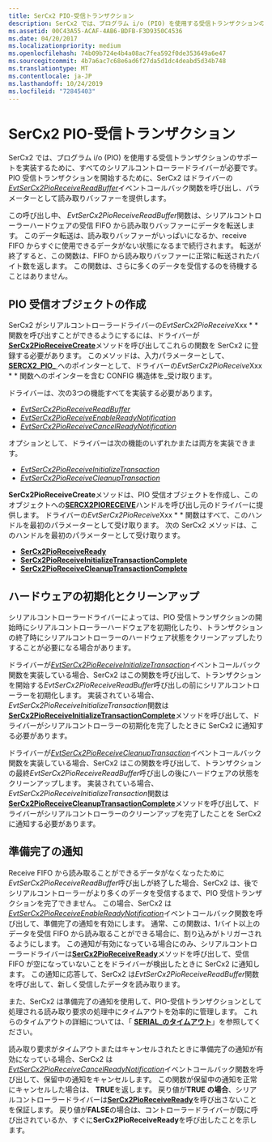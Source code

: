 ```yaml
---
title: SerCx2 PIO-受信トランザクション
description: SerCx2 では、プログラム i/o (PIO) を使用する受信トランザクションのサポートを実装するために、すべてのシリアルコントローラードライバーが必要です。
ms.assetid: 00C43A55-ACAF-4AB6-BDFB-F3D9350C4536
ms.date: 04/20/2017
ms.localizationpriority: medium
ms.openlocfilehash: 74b09b724e4b4a08ac7fea592f0de353649a6e47
ms.sourcegitcommit: 4b7a6ac7c68e6ad6f27da5d1dc4deabd5d34b748
ms.translationtype: MT
ms.contentlocale: ja-JP
ms.lasthandoff: 10/24/2019
ms.locfileid: "72845403"
---
```

# <a name="sercx2-pio-receive-transactions"></a>SerCx2 PIO-受信トランザクション

SerCx2 では、プログラム i/o (PIO) を使用する受信トランザクションのサポートを実装するために、すべてのシリアルコントローラードライバーが必要です。 PIO 受信トランザクションを開始するために、SerCx2 はドライバーの[*EvtSerCx2PioReceiveReadBuffer*](https://docs.microsoft.com/windows-hardware/drivers/ddi/sercx/nc-sercx-evt_sercx2_pio_receive_read_buffer)イベントコールバック関数を呼び出し、パラメーターとして読み取りバッファーを提供します。

この呼び出し中、 *EvtSerCx2PioReceiveReadBuffer*関数は、シリアルコントローラーハードウェアの受信 FIFO から読み取りバッファーにデータを転送します。 このデータ転送は、読み取りバッファーがいっぱいになるか、receive FIFO からすぐに使用できるデータがない状態になるまで続行されます。 転送が終了すると、この関数は、FIFO から読み取りバッファーに正常に転送されたバイト数を返します。 この関数は、さらに多くのデータを受信するのを待機することはありません。

## <a name="creating-the-pio-receive-object"></a>PIO 受信オブジェクトの作成

SerCx2 がシリアルコントローラードライバーの*EvtSerCx2PioReceive*Xxx * * 関数を呼び出すことができるようにするには、ドライバーが[**SerCx2PioReceiveCreate**](https://docs.microsoft.com/windows-hardware/drivers/ddi/sercx/nf-sercx-sercx2pioreceivecreate)メソッドを呼び出してこれらの関数を SerCx2 に登録する必要があります。 このメソッドは、入力パラメーターとして、 [**SERCX2\_PIO\_** ](https://docs.microsoft.com/windows-hardware/drivers/ddi/sercx/ns-sercx-_sercx2_pio_receive_config)へのポインターとして、ドライバーの*EvtSerCx2PioReceive*Xxx * * 関数へのポインターを含む CONFIG 構造体を\_受け取ります。

ドライバーは、次の3つの機能すべてを実装する必要があります。

- [*EvtSerCx2PioReceiveReadBuffer*](https://docs.microsoft.com/windows-hardware/drivers/ddi/sercx/nc-sercx-evt_sercx2_pio_receive_read_buffer)
- [*EvtSerCx2PioReceiveEnableReadyNotification*](https://docs.microsoft.com/windows-hardware/drivers/ddi/sercx/nc-sercx-evt_sercx2_pio_receive_enable_ready_notification)
- [*EvtSerCx2PioReceiveCancelReadyNotification*](https://docs.microsoft.com/windows-hardware/drivers/ddi/sercx/nc-sercx-evt_sercx2_pio_receive_cancel_ready_notification)

オプションとして、ドライバーは次の機能のいずれかまたは両方を実装できます。

- [*EvtSerCx2PioReceiveInitializeTransaction*](https://docs.microsoft.com/windows-hardware/drivers/ddi/sercx/nc-sercx-evt_sercx2_pio_receive_initialize_transaction)
- [*EvtSerCx2PioReceiveCleanupTransaction*](https://docs.microsoft.com/windows-hardware/drivers/ddi/sercx/nc-sercx-evt_sercx2_pio_receive_cleanup_transaction)

**SerCx2PioReceiveCreate**メソッドは、PIO 受信オブジェクトを作成し、このオブジェクトへの[**SERCX2PIORECEIVE**](https://docs.microsoft.com/windows-hardware/drivers/serports/sercx2-object-handles)ハンドルを呼び出し元のドライバーに提供します。 ドライバーの*EvtSerCx2PioReceive*Xxx * * 関数はすべて、このハンドルを最初のパラメーターとして受け取ります。 次の SerCx2 メソッドは、このハンドルを最初のパラメーターとして受け取ります。

- [**SerCx2PioReceiveReady**](https://docs.microsoft.com/windows-hardware/drivers/ddi/sercx/nf-sercx-sercx2pioreceiveready)
- [**SerCx2PioReceiveInitializeTransactionComplete**](https://docs.microsoft.com/windows-hardware/drivers/ddi/sercx/nf-sercx-sercx2pioreceiveinitializetransactioncomplete)
- [**SerCx2PioReceiveCleanupTransactionComplete**](https://docs.microsoft.com/windows-hardware/drivers/ddi/sercx/nf-sercx-sercx2pioreceivecleanuptransactioncomplete)

## <a name="hardware-initialization-and-clean-up"></a>ハードウェアの初期化とクリーンアップ

シリアルコントローラードライバーによっては、PIO 受信トランザクションの開始時にシリアルコントローラーハードウェアを初期化したり、トランザクションの終了時にシリアルコントローラーのハードウェア状態をクリーンアップしたりすることが必要になる場合があります。

ドライバーが[*EvtSerCx2PioReceiveInitializeTransaction*](https://docs.microsoft.com/windows-hardware/drivers/ddi/sercx/nc-sercx-evt_sercx2_pio_receive_initialize_transaction)イベントコールバック関数を実装している場合、SerCx2 はこの関数を呼び出して、トランザクションを開始する*EvtSerCx2PioReceiveReadBuffer*呼び出しの前にシリアルコントローラーを初期化します。 実装されている場合、 *EvtSerCx2PioReceiveInitializeTransaction*関数は[**SerCx2PioReceiveInitializeTransactionComplete**](https://docs.microsoft.com/windows-hardware/drivers/ddi/sercx/nf-sercx-sercx2pioreceiveinitializetransactioncomplete)メソッドを呼び出して、ドライバーがシリアルコントローラーの初期化を完了したときに SerCx2 に通知する必要があります。

ドライバーが[*EvtSerCx2PioReceiveCleanupTransaction*](https://docs.microsoft.com/windows-hardware/drivers/ddi/sercx/nc-sercx-evt_sercx2_pio_receive_cleanup_transaction)イベントコールバック関数を実装している場合、SerCx2 はこの関数を呼び出して、トランザクションの最終*EvtSerCx2PioReceiveReadBuffer*呼び出しの後にハードウェアの状態をクリーンアップします。 実装されている場合、 *EvtSerCx2PioReceiveInitializeTransaction*関数は[**SerCx2PioReceiveCleanupTransactionComplete**](https://docs.microsoft.com/windows-hardware/drivers/ddi/sercx/nf-sercx-sercx2pioreceivecleanuptransactioncomplete)メソッドを呼び出して、ドライバーがシリアルコントローラーのクリーンアップを完了したことを SerCx2 に通知する必要があります。

## <a name="ready-notifications"></a>準備完了の通知

Receive FIFO から読み取ることができるデータがなくなったために*EvtSerCx2PioReceiveReadBuffer*呼び出しが終了した場合、SerCx2 は、後でシリアルコントローラーがより多くのデータを受信するまで、PIO 受信トランザクションを完了できません。 この場合、SerCx2 は[*EvtSerCx2PioReceiveEnableReadyNotification*](https://docs.microsoft.com/windows-hardware/drivers/ddi/sercx/nc-sercx-evt_sercx2_pio_receive_enable_ready_notification)イベントコールバック関数を呼び出して、準備完了の通知を有効にします。 通常、この関数は、1バイト以上のデータを受信 FIFO から読み取ることができる場合に、割り込みがトリガーされるようにします。 この通知が有効になっている場合にのみ、シリアルコントローラードライバーは[**SerCx2PioReceiveReady**](https://docs.microsoft.com/windows-hardware/drivers/ddi/sercx/nf-sercx-sercx2pioreceiveready)メソッドを呼び出して、受信 FIFO が空になっていないことをドライバーが検出したときに SerCx2 に通知します。 この通知に応答して、SerCx2 は*EvtSerCx2PioReceiveReadBuffer*関数を呼び出して、新しく受信したデータを読み取ります。

また、SerCx2 は準備完了の通知を使用して、PIO-受信トランザクションとして処理される読み取り要求の処理中にタイムアウトを効率的に管理します。 これらのタイムアウトの詳細については、「 [**SERIAL\_のタイムアウト**](https://docs.microsoft.com/windows-hardware/drivers/ddi/ntddser/ns-ntddser-_serial_timeouts)」を参照してください。

読み取り要求がタイムアウトまたはキャンセルされたときに準備完了の通知が有効になっている場合、SerCx2 は[*EvtSerCx2PioReceiveCancelReadyNotification*](https://docs.microsoft.com/windows-hardware/drivers/ddi/sercx/nc-sercx-evt_sercx2_pio_receive_cancel_ready_notification)イベントコールバック関数を呼び出して、保留中の通知をキャンセルします。 この関数が保留中の通知を正常にキャンセルした場合は、 **TRUE**を返します。 戻り値が**TRUE の場合**、シリアルコントローラードライバーは[**SerCx2PioReceiveReady**](https://docs.microsoft.com/windows-hardware/drivers/ddi/sercx/nf-sercx-sercx2pioreceiveready)を呼び出さないことを保証します。 戻り値が**FALSE**の場合は、コントローラードライバーが既に呼び出されているか、すぐに**SerCx2PioReceiveReady**を呼び出したことを示します。
